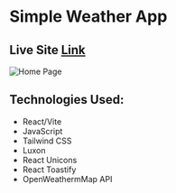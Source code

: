 # Simple Weather App

## Live Site [Link](https://weather-app-ras1k.vercel.app/)

![Home Page](https://github.com/ras1k/react-weather-app/assets/50275922/20ca61b7-97a7-41f4-aa2e-f334a423d052)

## Technologies Used:
* React/Vite
* JavaScript
* Tailwind CSS
* Luxon
* React Unicons
* React Toastify
* OpenWeathermMap API
